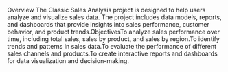 Overview The Classic Sales Analysis project is designed to help users analyze and visualize sales data. The project includes data models, reports, and dashboards that provide insights into sales performance, customer behavior, and product trends.ObjectivesTo analyze sales performance over time, including total sales, sales by product, and sales by region.To identify trends and patterns in sales data.To evaluate the performance of different sales channels and products.To create interactive reports and dashboards for data visualization and decision-making.
